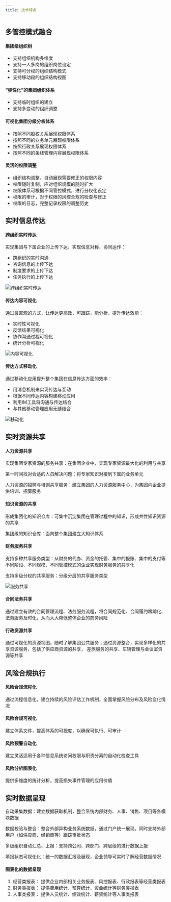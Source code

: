```yaml
---
title: 技术特点
---
```

## 多管控模式融合

#### 集团级组织树

- 支持组织机构多维度
- 支持一人多岗的组织岗位设定
- 支持可分权的组织结构模式
- 支持移动段的组织结构视图

#### “弹性化”的集团组织体系

- 支持临时组织的建立
- 支持多变动的组织调整


#### 可视化集团分级分权体系

- 按照不同股权关系展现权限体系
- 按照不同的业务单元展现权限体系
- 按照行政关系展现权限体系
- 按照不同的条线管理内容展现权限体系


#### 灵活的权限调整

- 组织结构调整，自动展现需要修正的权限内容
- 权限随时复制，应对组织规模的随时扩大
- 权限体系可根据不同管控模式，进行分权化设定
- 权限的审计，对于权限的风控合规的检查与修正
- 权限的日志，完整记录权限的调整历史


## 实时信息传达

#### 跨组织实时传达

实现集团与下属企业的上传下达，实现信息对称，协同运作：
- 跨组织的实时沟通
- 咨询信息的上传下达
- 制度要求的上传下达
- 任务执行的上传下达

![跨组织实时传达](/static/assets/groupimg/m2_l.png)

#### 传达内容可视化

通过最直观的方式，让传达更高效，可跟踪，能分析，提升传达效能：
- 实时性可视化
- 反馈结果可视化
- 协作沟通过程可视化
- 统计分析可视化

![内容可视化](/static/assets/groupimg/m6_l.png)

#### 传达方式移动化

通过移动化应用提升整个集团在信息传达方面的效率：
- 用消息机制来实现传达与互动
- 根据不同传达内容构建移动应用
- 利用IM工具将沟通与传达结合
- 与其他移动管理应用无缝结合

![移动化](/static/assets/groupimg/m7_l.png)

## 实时资源共享

#### 人力资源共享

实现集团专家资源的服务共享：在集团企业中，实现专家资源最大化的利用与共享

第一时间找对合适的人员解决问题：将专家知识对接到下属的业务单元

人力资源的招聘与培训共享服务：建立集团的人力资源服务中心，为集团内企业提供培训、招募服务


#### 知识资源的共享

形成集团化的知识仓库：可集中沉淀集团在管理过程中的知识，形成共性知识资源的共享

集团级的知识仓库：面向整个集团建立大知识体系


#### 财务服务共享

支持多种共享服务类型：从财务的代办、资金的托管、集中的报账、集中的支付等不同阶段、不同规模、不同管控模式的企业实现财务服务的共享化

支持多级分权的共享服务：分级分层的共享服务类型

![服务共享](/static/assets/groupimg/m10_l.png)

#### 合同法务共享

通过建立有效的合同管理流程、法务服务流程，将合同规范化、合同履约跟踪化、法务服务及时化，从而大大降低整体企业的商务风险


#### 行政资源共享

通过可视化的资源视图，随时了解集团公共服务；通过资源整合，实现多样化的共享资源服务，包括了供应商资源的共享， 差旅服务的共享、车辆管理与会议室资源等共享


## 风险合规执行

#### 风险合规流程化

通过流程信息化，建立持续的风险评估工作机制，全面掌握风险分布及风险变化情况


#### 风险合规可视化

建立体系文件，提高体系的可视度，以确保可执行、可审计


#### 风险预警自动化

建立灵活适用于各种信息系统访问权限与职责分离的自动化检查工具


#### 风险分析图表化

提供多维度的统计分析，提高损失事件管理的应用价值


## 实时数据呈现

自动采集数据：建立数据获取机制，整合系统内部财务、人事、销售、项目等各模块数据

数据校验与整合：整合外部异构业务系统数据，通过门户统一展现。同时支持外部用户（如供应商、经销商等）跟踪审批状态


多级组织自动汇总、上报：支持跨公司、跨部门、跨层级的进行数据上报

填报状态可视化化：统一的数据汇报及展现，企业领导可实时了解经营数据情况


#### 图表化的数据呈现

1. 经营类报表：
提供企业内部相关业务报表、风控报表、行政报表等经营类报表
2. 财务类报表：
提供费用统计、预算统计、资金统计等财务类报表
3. 人事类报表：
提供人员统计、绩效统计、薪资统计等人事类报表